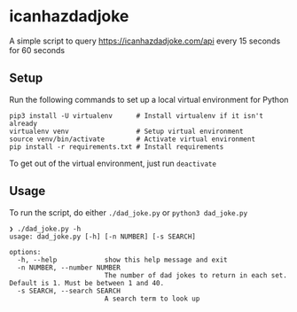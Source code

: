 # icanhazdadjoke

A simple script to query https://icanhazdadjoke.com/api every 15 seconds for 60 seconds

## Setup

Run the following commands to set up a local virtual environment for Python

```
pip3 install -U virtualenv      # Install virtualenv if it isn't already
virtualenv venv                 # Setup virtual environment
source venv/bin/activate        # Activate virtual environment
pip install -r requirements.txt # Install requirements
```

To get out of the virtual environment, just run `deactivate`

## Usage

To run the script, do either `./dad_joke.py` or `python3 dad_joke.py`

```
❯ ./dad_joke.py -h
usage: dad_joke.py [-h] [-n NUMBER] [-s SEARCH]

options:
  -h, --help            show this help message and exit
  -n NUMBER, --number NUMBER
                        The number of dad jokes to return in each set. Default is 1. Must be between 1 and 40.
  -s SEARCH, --search SEARCH
                        A search term to look up
```
